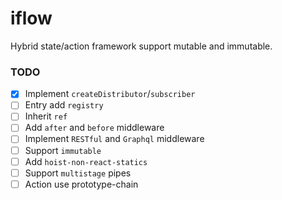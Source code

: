 # iflow
Hybrid state/action framework support mutable and immutable.

### TODO
- [x] Implement `createDistributor`/`subscriber`
- [ ] Entry add `registry`
- [ ] Inherit `ref`
- [ ] Add `after` and `before` middleware
- [ ] Implement `RESTful` and `Graphql` middleware
- [ ] Support `immutable`
- [ ] Add `hoist-non-react-statics`
- [ ] Support `multistage` pipes
- [ ] Action use prototype-chain
